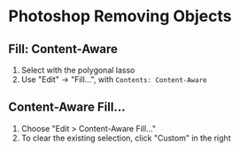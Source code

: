 # Photoshop Removing Objects

## Fill: Content-Aware

1. Select with the polygonal lasso
2. Use "Edit" -> "Fill...", with `Contents: Content-Aware`

## Content-Aware Fill…

1. Choose "Edit > Content-Aware Fill…"
2. To clear the existing selection, click "Custom" in the right